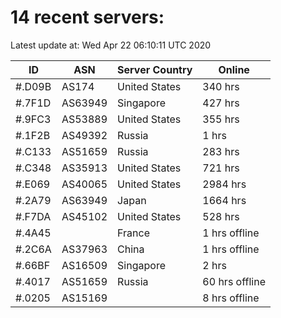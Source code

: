 # 14 recent servers:

Latest update at: Wed Apr 22 06:10:11 UTC 2020

| ID | ASN | Server Country | Online |
| -- | --- | -------------- | ------ |
| #.D09B | AS174 | United States | 340 hrs |
| #.7F1D | AS63949 | Singapore | 427 hrs |
| #.9FC3 | AS53889 | United States | 355 hrs |
| #.1F2B | AS49392 | Russia | 1 hrs |
| #.C133 | AS51659 | Russia | 283 hrs |
| #.C348 | AS35913 | United States | 721 hrs |
| #.E069 | AS40065 | United States | 2984 hrs |
| #.2A79 | AS63949 | Japan | 1664 hrs |
| #.F7DA | AS45102 | United States | 528 hrs |
| #.4A45 |  | France | 1 hrs offline |
| #.2C6A | AS37963 | China | 1 hrs offline |
| #.66BF | AS16509 | Singapore | 2 hrs |
| #.4017 | AS51659 | Russia | 60 hrs offline |
| #.0205 | AS15169 |  | 8 hrs offline |

